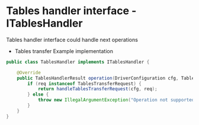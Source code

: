 # Tables handler interface - ITablesHandler

Tables handler interface could handle next operations
- Tables transfer
Example implementation
```java
public class TablesHandler implements ITablesHandler {

	@Override
	public TablesHandlerResult operation(DriverConfiguration cfg, TablesHandlerRequest req) {
		if (req instanceof TablesTransferRequest) {
			return handleTablesTransferRequest(cfg, req);
		} else {
			throw new IllegalArgumentException("Operation not supported");
		}
	}
}
```